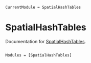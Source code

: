 ```@meta
CurrentModule = SpatialHashTables
```

# SpatialHashTables

Documentation for [SpatialHashTables](https://github.com/SteffenPL/SpatialHashTables.jl).

```@index
```

```@autodocs
Modules = [SpatialHashTables]
```
